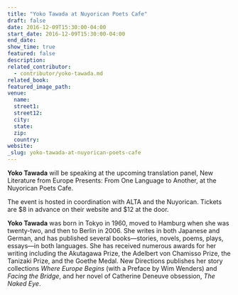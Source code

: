 ```yaml
---
title: "Yoko Tawada at Nuyorican Poets Cafe"
draft: false
date: 2016-12-09T15:30:00-04:00
start_date: 2016-12-09T15:30:00-04:00
end_date:
show_time: true
featured: false
description:
related_contributor:
  - contributor/yoko-tawada.md
related_book:
featured_image_path:
venue:
  name:
  street1:
  street12:
  city:
  state:
  zip:
  country:
website:
_slug: yoko-tawada-at-nuyorican-poets-cafe
---
```


**Yoko Tawada** will be speaking at the upcoming translation panel, New Literature from Europe Presents: From One Language to Another, at the Nuyorican Poets Cafe.

The event is hosted in coordination with ALTA and the Nuyorican. Tickets are $8 in advance on their website and $12 at the door.

**Yoko Tawada** was born in Tokyo in 1960, moved to Hamburg when she was twenty-two, and then to Berlin in 2006. She writes in both Japanese and German, and has published several books—stories, novels, poems, plays, essays—in both languages. She has received numerous awards for her writing including the Akutagawa Prize, the Adelbert von Chamisso Prize, the Tanizaki Prize, and the Goethe Medal. New Directions publishes her story collections _Where Europe Begins_ (with a Preface by Wim Wenders) and _Facing the Bridge_, and her novel of Catherine Deneuve obsession, _The Naked Eye_.

